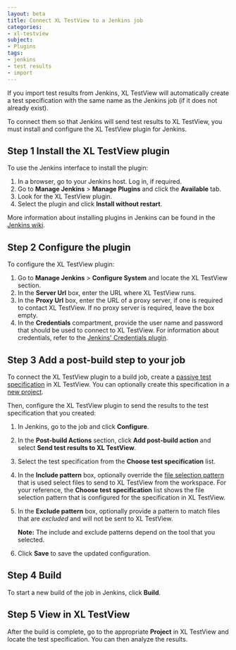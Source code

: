 ```yaml
---
layout: beta
title: Connect XL TestView to a Jenkins job
categories:
- xl-testview
subject:
- Plugins
tags:
- jenkins
- test results
- import
---
```


If you import test results from Jenkins, XL TestView will automatically create a test specification with the same name as the Jenkins job (if it does not already exist).

To connect them so that Jenkins will send test results to XL TestView, you must install and configure the XL TestView plugin for Jenkins.

## Step 1 Install the XL TestView plugin

To use the Jenkins interface to install the plugin:

1. In a browser, go to your Jenkins host. Log in, if required.
1. Go to **Manage Jenkins** > **Manage Plugins** and click the **Available** tab.
1. Look for the XL TestView plugin.
1. Select the plugin and click **Install without restart**.

More information about installing plugins in Jenkins can be found in the [Jenkins wiki](https://wiki.jenkins-ci.org/display/JENKINS/Plugins).

## Step 2 Configure the plugin

To configure the XL TestView plugin:

1.  Go to **Manage Jenkins** > **Configure System** and locate the XL TestView section.
1.  In the **Server Url** box, enter the URL where XL TestView runs.
1.  In the **Proxy Url** box, enter the URL of a proxy server, if one is required to contact XL TestView. If no proxy server is required, leave the box empty.
1.  In the **Credentials** compartment, provide the user name and password that should be used to connect to XL TestView. For information about credentials, refer to the [Jenkins' Credentials plugin](https://wiki.jenkins-ci.org/display/JENKINS/Credentials+Plugin).

## Step 3 Add a post-build step to your job

To connect the XL TestView plugin to a build job, create a [passive test specification](/xl-testview/how-to/create-a-test-specification.html) in XL TestView. You can optionally create this specification in a [new project](/xl-testview/how-to/add-a-project-to-xl-test.html).

Then, configure the XL TestView plugin to send the results to the test specification that you created:

1. In Jenkins, go to the job and click **Configure**.
1. In the **Post-build Actions** section, click **Add post-build action** and select **Send test results to XL TestView**.
1. Select the test specification from the **Choose test specification** list.
1. In the **Include pattern** box, optionally override the [file selection pattern](/xl-testview/concept/xl-test-file-selection-patterns.html) that is used select files to send to XL TestView from the workspace. For your reference, the **Choose test specification** list shows the file selection pattern that is configured for the specification in XL TestView.

1. In the **Exclude pattern** box, optionally provide a pattern to match files that are *excluded* and will not be sent to XL TestView.

   **Note:** The include and exclude patterns depend on the tool that you selected.

1. Click **Save** to save the updated configuration.

## Step 4 Build

To start a new build of the job in Jenkins, click **Build**.

## Step 5 View in XL TestView

After the build is complete, go to the appropriate **Project** in XL TestView and locate the test specification. You can then analyze the results.
